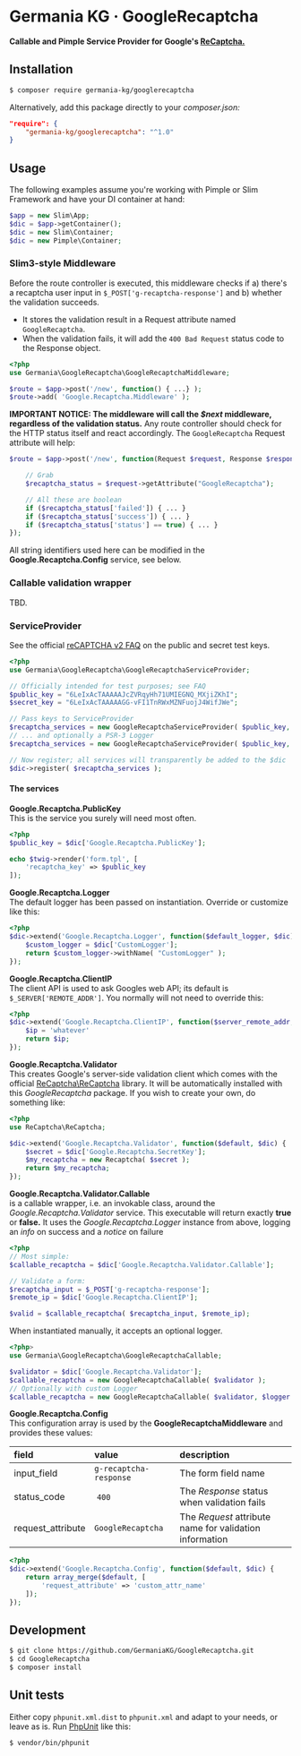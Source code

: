 # Germania KG · GoogleRecaptcha

**Callable and Pimple Service Provider for Google's [ReCaptcha.](https://www.google.com/recaptcha/admin)**


## Installation

```bash
$ composer require germania-kg/googlerecaptcha
```

Alternatively, add this package directly to your *composer.json:*

```json
"require": {
    "germania-kg/googlerecaptcha": "^1.0"
}
```


## Usage

The following examples assume you're working with Pimple or Slim Framework and have your DI container at hand:

```php
$app = new Slim\App;
$dic = $app->getContainer();
$dic = new Slim\Container;
$dic = new Pimple\Container;
```


### Slim3-style Middleware

Before the route controller is executed, this middleware checks if a) there's a recaptcha user input in `$_POST['g-recaptcha-response']` and b) whether the validation succeeds. 

- It stores the validation result in a Request attribute named `GoogleRecaptcha`. 
- When the validation fails, it will add the `400 Bad Request` status code to the Response object. 

```php
<?php
use Germania\GoogleRecaptcha\GoogleRecaptchaMiddleware;

$route = $app->post('/new', function() { ...} );
$route->add( 'Google.Recaptcha.Middleware' );
```

**IMPORTANT NOTICE: The middleware will call the *$next* middleware, regardless of the validation status.** Any route controller should check for the HTTP status itself and react accordingly. The `GoogleRecaptcha` Request attribute will help:

```php
$route = $app->post('/new', function(Request $request, Response $response) { ...

	// Grab
	$recaptcha_status = $request->getAttribute("GoogleRecaptcha");

	// All these are boolean
	if ($recaptcha_status['failed']) { ... }
	if ($recaptcha_status['success']) { ... }
	if ($recaptcha_status['status'] == true) { ... }
});
```


All string identifiers used here can be modified in the **Google.Recaptcha.Config** service, see below.




### Callable validation wrapper

TBD.

### ServiceProvider

See the official [reCAPTCHA v2 FAQ](https://developers.google.com/recaptcha/docs/faq) on the public and secret test keys.

```php
<?php
use Germania\GoogleRecaptcha\GoogleRecaptchaServiceProvider;

// Officially intended for test purposes; see FAQ
$public_key = "6LeIxAcTAAAAAJcZVRqyHh71UMIEGNQ_MXjiZKhI";
$secret_key = "6LeIxAcTAAAAAGG-vFI1TnRWxMZNFuojJ4WifJWe";

// Pass keys to ServiceProvider
$recaptcha_services = new GoogleRecaptchaServiceProvider( $public_key, $secret_key );
// ... and optionally a PSR-3 Logger
$recaptcha_services = new GoogleRecaptchaServiceProvider( $public_key, $secret_key, $logger );

// Now register; all services will transparently be added to the $dic
$dic->register( $recaptcha_services );
```

#### The services

**Google.Recaptcha.PublicKey**  
This is the service you surely will need most often.

```php
<?php
$public_key = $dic['Google.Recaptcha.PublicKey'];

echo $twig->render('form.tpl', [
	'recaptcha_key' => $public_key
]);
```


**Google.Recaptcha.Logger**  
The default logger has been passed on instantiation. Override or customize like this:

```php
<?php
$dic->extend('Google.Recaptcha.Logger', function($default_logger, $dic) {
	$custom_logger = $dic['CustomLogger'];
    return $custom_logger->withName( "CustomLogger" );
});
```

**Google.Recaptcha.ClientIP**  
The client API is used to ask Googles web API; its default is `$_SERVER['REMOTE_ADDR']`. You normally will not need to override this:

```php
<?php
$dic->extend('Google.Recaptcha.ClientIP', function($server_remote_addr, $dic) {
	$ip = 'whatever'
    return $ip;
});
```

**Google.Recaptcha.Validator**  
This creates Google's server-side validation client which comes with the official [ReCaptcha\ReCaptcha](https://packagist.org/packages/google/recaptcha) library. It will be automatically installed with this *GoogleRecaptcha* package. If you wish to create your own, do something like:

```php
<?php
use ReCaptcha\ReCaptcha;

$dic->extend('Google.Recaptcha.Validator', function($default, $dic) {
	$secret = $dic['Google.Recaptcha.SecretKey'];
	$my_recaptcha = new Recaptcha( $secret );
    return $my_recaptcha;
});
```


**Google.Recaptcha.Validator.Callable**  
is a callable wrapper, i.e. an invokable class, around the *Google.Recaptcha.Validator* service. This executable will return exactly **true** or **false.** It uses the *Google.Recaptcha.Logger* instance from above, logging an *info* on success and a *notice* on failure

```php
<?php
// Most simple:
$callable_recaptcha = $dic['Google.Recaptcha.Validator.Callable'];

// Validate a form:
$recaptcha_input = $_POST['g-recaptcha-response'];
$remote_ip = $dic['Google.Recaptcha.ClientIP'];

$valid = $callable_recaptcha( $recaptcha_input, $remote_ip);

```

When instantiated manually, it accepts an optional logger. 

```php
<?php>
use Germania\GoogleRecaptcha\GoogleRecaptchaCallable;

$validator = $dic['Google.Recaptcha.Validator'];
$callable_recaptcha = new GoogleRecaptchaCallable( $validator );
// Optionally with custom Logger
$callable_recaptcha = new GoogleRecaptchaCallable( $validator, $logger );
```


**Google.Recaptcha.Config**  
This configuration array is used by the **GoogleRecaptchaMiddleware** and provides these values:

field | value | description
:-----|:------|:-----------
input_field | `g-recaptcha-response` | The form field name
status_code | `400` | The *Response* status when validation fails
request_attribute | `GoogleRecaptcha` | The *Request* attribute name for validation information


```php
<?php
$dic->extend('Google.Recaptcha.Config', function($default, $dic) {
    return array_merge($default, [
        'request_attribute' => 'custom_attr_name'
    ]);
});
```




## Development

```bash
$ git clone https://github.com/GermaniaKG/GoogleRecaptcha.git
$ cd GoogleRecaptcha
$ composer install
```


## Unit tests

Either copy `phpunit.xml.dist` to `phpunit.xml` and adapt to your needs, or leave as is. 
Run [PhpUnit](https://phpunit.de/) like this:

```bash
$ vendor/bin/phpunit
```

